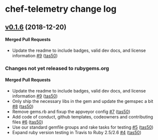 # chef-telemetry change log

<!-- latest_release 0.1.6 -->
## [v0.1.6](https://github.com/chef/chef-telemetry/tree/v0.1.6) (2018-12-20)

#### Merged Pull Requests
- Update the readme to include badges, valid dev docs, and license information [#9](https://github.com/chef/chef-telemetry/pull/9) ([tas50](https://github.com/tas50))
<!-- latest_release -->

<!-- release_rollup since=0.1.0 -->
### Changes not yet released to rubygems.org

#### Merged Pull Requests
- Update the readme to include badges, valid dev docs, and license information [#9](https://github.com/chef/chef-telemetry/pull/9) ([tas50](https://github.com/tas50)) <!-- 0.1.6 -->
- Only ship the necessary libs in the gem and update the gemspec a bit [#8](https://github.com/chef/chef-telemetry/pull/8) ([tas50](https://github.com/tas50)) <!-- 0.1.5 -->
- Remove gems.rb and fixup the appveyor config [#7](https://github.com/chef/chef-telemetry/pull/7) ([tas50](https://github.com/tas50)) <!-- 0.1.4 -->
- Add code of conduct, github templates, codeowners and contributing files [#6](https://github.com/chef/chef-telemetry/pull/6) ([tas50](https://github.com/tas50)) <!-- 0.1.3 -->
- Use our standard gemfile groups and rake tasks for testing [#5](https://github.com/chef/chef-telemetry/pull/5) ([tas50](https://github.com/tas50)) <!-- 0.1.2 -->
- Expand ruby version testing in Travis to Ruby 2.5/2.6 [#4](https://github.com/chef/chef-telemetry/pull/4) ([tas50](https://github.com/tas50)) <!-- 0.1.1 -->
<!-- release_rollup -->

<!-- latest_stable_release -->
<!-- latest_stable_release -->